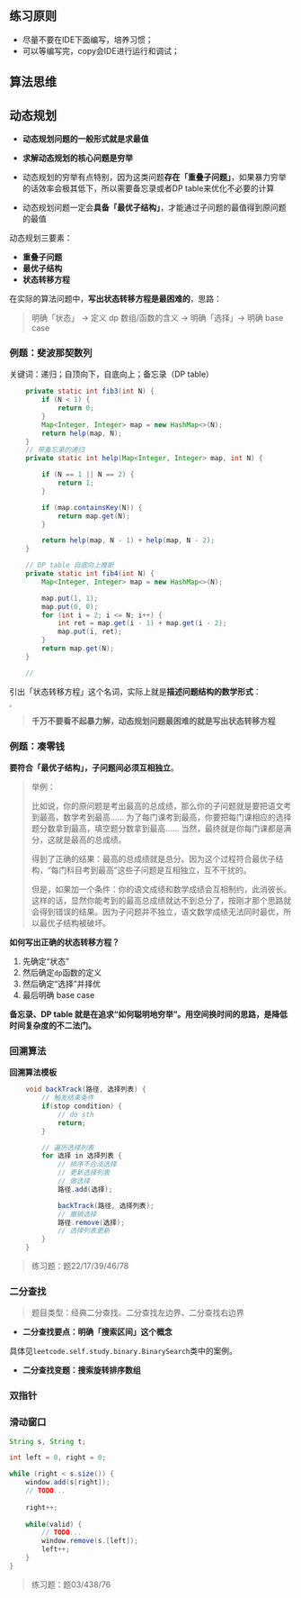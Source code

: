 ## 练习原则
- 尽量不要在IDE下面编写，培养习惯；
- 可以等编写完，copy会IDE进行运行和调试；


## 算法思维

## 动态规划

- **动态规划问题的一般形式就是求最值**
- **求解动态规划的核心问题是穷举**

- 动态规划的穷举有点特别，因为这类问题**存在「重叠子问题」**，如果暴力穷举的话效率会极其低下，所以需要备忘录或者DP table来优化不必要的计算
- 动态规划问题一定会**具备「最优子结构」**，才能通过子问题的最值得到原问题的最值

动态规划三要素：

- **重叠子问题**
- **最优子结构**
- **状态转移方程**

在实际的算法问题中，**写出状态转移方程是最困难的**，思路：

> 明确「状态」 -> 定义 dp 数组/函数的含义 -> 明确「选择」-> 明确 base case



### 例题：斐波那契数列

关键词：递归；自顶向下，自底向上；备忘录（DP table）



```java
	private static int fib3(int N) {
        if (N < 1) {
            return 0;
        }
        Map<Integer, Integer> map = new HashMap<>(N);
        return help(map, N);
    }
	// 带备忘录的递归
    private static int help(Map<Integer, Integer> map, int N) {

        if (N == 1 || N == 2) {
            return 1;
        }

        if (map.containsKey(N)) {
            return map.get(N);
        }

        return help(map, N - 1) + help(map, N - 2);
    }

    // DP table 自底向上推断
    private static int fib4(int N) {
        Map<Integer, Integer> map = new HashMap<>(N);

        map.put(1, 1);
        map.put(0, 0);
        for (int i = 2; i <= N; i++) {
            int ret = map.get(i - 1) + map.get(i - 2);
            map.put(i, ret);
        }
        return map.get(N);
    }

	// 
```

引出「状态转移方程」这个名词，实际上就是**描述问题结构的数学形式**：

<img src="http://img.ricstudio.top/blog/20200512203950.png" style="zoom: 25%;" />

>  **千万不要看不起暴力解，动态规划问题最困难的就是写出状态转移方程**



### 例题：凑零钱

**要符合「最优子结构」，子问题间必须互相独立**。

> 举例：
>
> 比如说，你的原问题是考出最高的总成绩，那么你的子问题就是要把语文考到最高，数学考到最高…… 为了每门课考到最高，你要把每门课相应的选择题分数拿到最高，填空题分数拿到最高…… 当然，最终就是你每门课都是满分，这就是最高的总成绩。
>
> 得到了正确的结果：最高的总成绩就是总分。因为这个过程符合最优子结构，“每门科目考到最高”这些子问题是互相独立，互不干扰的。
>
> 但是，如果加一个条件：你的语文成绩和数学成绩会互相制约，此消彼长。这样的话，显然你能考到的最高总成绩就达不到总分了，按刚才那个思路就会得到错误的结果。因为子问题并不独立，语文数学成绩无法同时最优，所以最优子结构被破坏。

**如何写出正确的状态转移方程？**

1. 先确定“状态”
2. 然后确定`dp`函数的定义
3. 然后确定“选择”并择优
4. 最后明确 base case



**备忘录、DP table 就是在追求“如何聪明地穷举”。用空间换时间的思路，是降低时间复杂度的不二法门。**

### 回溯算法

**回溯算法模板**

```java
    void backTrack(路径, 选择列表) {
        // 触发结束条件
        if(stop condition) {
            // do sth
            return;
        }

        // 遍历选择列表
        for 选择 in 选择列表 {
            // 排序不合法选择
            // 更新选择列表
            // 做选择
            路径.add(选择);

            backTrack(路径, 选择列表);
            // 撤销选择
            路径.remove(选择);
            // 选择列表更新
        }
    }
```

> 练习题：题22/17/39/46/78



### 二分查找

> 题目类型：经典二分查找、二分查找左边界、二分查找右边界

- **二分查找要点：明确「搜索区间」这个概念**

具体见`leetcode.self.study.binary.BinarySearch`类中的案例。

- **二分查找变题：搜索旋转排序数组**



### 双指针



### 滑动窗口

```java
String s, String t;

int left = 0, right = 0;

while (right < s.size()) {
    window.add(s[right]);
    // TODO...
    
    right++;
    
    while(valid) {
        // TODO...
        window.remove(s.[left]);
        left++;
    }
}
```

> 练习题：题03/438/76

